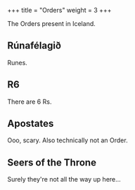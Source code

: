 +++
title = "Orders"
weight = 3
+++

The Orders present in Iceland.

## Rúnafélagið

Runes.

## R6

There are 6 Rs.

## Apostates

Ooo, scary. Also technically not an Order.

## Seers of the Throne

Surely they're not all the way up here...
